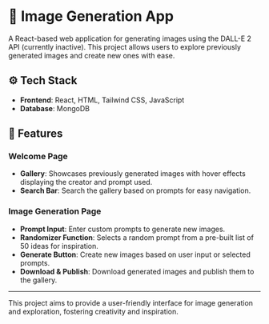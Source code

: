 # 🎨 Image Generation App

A React-based web application for generating images using the DALL-E 2 API (currently inactive). This project allows users to explore previously generated images and create new ones with ease.

## ⚙️ Tech Stack

- **Frontend**: React, HTML, Tailwind CSS, JavaScript
- **Database**: MongoDB

## 📄 Features

### Welcome Page
- **Gallery**: Showcases previously generated images with hover effects displaying the creator and prompt used.
- **Search Bar**: Search the gallery based on prompts for easy navigation.

### Image Generation Page
- **Prompt Input**: Enter custom prompts to generate new images.
- **Randomizer Function**: Selects a random prompt from a pre-built list of 50 ideas for inspiration.
- **Generate Button**: Create new images based on user input or selected prompts.
- **Download & Publish**: Download generated images and publish them to the gallery.

---

This project aims to provide a user-friendly interface for image generation and exploration, fostering creativity and inspiration.
